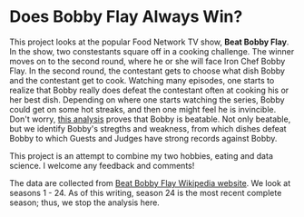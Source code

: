 # Does Bobby Flay Always Win?
 
 This project looks at the popular Food Network TV show, __Beat Bobby Flay__. In the show, two constestants square off in a cooking challenge. The winner moves on to the second round, where he or she will face Iron Chef Bobby Flay. In the second round, the contestant gets to choose what dish Bobby and the contestant get to cook. Watching many episodes, one starts to realize that Bobby really does defeat the contestant often at cooking his or her best dish. Depending on where one starts watching the series, Bobby could get on some hot streaks, and then one might feel he is invincible. Don't worry, [this analysis](https://github.com/Michael-Jarmola/Does_Bobby_Flay_Always_Win/blob/master/Does_Bobby_Flay_Always_Win_Analysis.ipynb) proves that Bobby is beatable. Not only beatable, but we identify Bobby's stregths and weakness, from which dishes defeat Bobby to which Guests and Judges have strong records against Bobby. 

 This project is an attempt to combine my two hobbies, eating and data science. I welcome any feedback and comments!
 
 The data are collected from [Beat Bobby Flay Wikipedia website](https://en.wikipedia.org/wiki/Beat_Bobby_Flay). We look at seasons 1 - 24. As of this writing, season 24 is the most recent complete season; thus, we stop the analysis here. 
 
 


